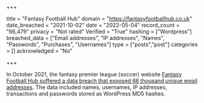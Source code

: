+++

title = "Fantasy Football Hub"
domain = "https://fantasyfootballhub.co.uk"
date_breached = "2021-10-02"
date = "2022-05-04"
record_count = "66,479"
privacy = "Not rated"
Verified = "True"
hashing = ["Wordpress"]
breached_data = ["Email addresses", "IP addresses", "Names", "Passwords", "Purchases", "Usernames"]
type = ["posts","post"]
categories = []
acknowledged = "No"


+++


In October 2021, the fantasy premier league (soccer) website <a href="https://fantasyfootballhub.co.uk/we-have-suffered-a-cyber-attack/" target="_blank" rel="noopener">Fantasy Football Hub suffered a data breach that exposed 66 thousand unique email addresses</a>. The data included names, usernames, IP addresses, transactions and passwords stored as WordPress MD5 hashes.

